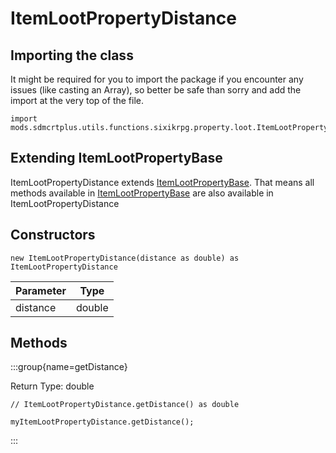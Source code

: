 # ItemLootPropertyDistance

## Importing the class

It might be required for you to import the package if you encounter any issues (like casting an Array), so better be safe than sorry and add the import at the very top of the file.
```zenscript
import mods.sdmcrtplus.utils.functions.sixikrpg.property.loot.ItemLootPropertyDistance;
```


## Extending ItemLootPropertyBase

ItemLootPropertyDistance extends [ItemLootPropertyBase](/mods/sdmcrtplus/utils/functions/sixikrpg/property/loot/ItemLootPropertyBase). That means all methods available in [ItemLootPropertyBase](/mods/sdmcrtplus/utils/functions/sixikrpg/property/loot/ItemLootPropertyBase) are also available in ItemLootPropertyDistance

## Constructors


```zenscript
new ItemLootPropertyDistance(distance as double) as ItemLootPropertyDistance
```
| Parameter |  Type  |
|-----------|--------|
| distance  | double |



## Methods

:::group{name=getDistance}

Return Type: double

```zenscript
// ItemLootPropertyDistance.getDistance() as double

myItemLootPropertyDistance.getDistance();
```

:::


